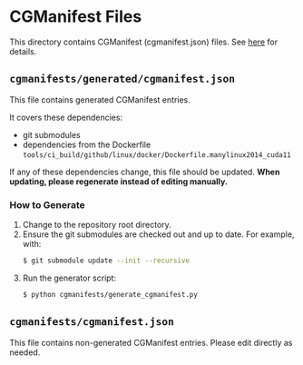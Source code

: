 # CGManifest Files
This directory contains CGManifest (cgmanifest.json) files.
See [here](https://docs.opensource.microsoft.com/tools/cg/cgmanifest.html) for details.

## `cgmanifests/generated/cgmanifest.json`
This file contains generated CGManifest entries.

It covers these dependencies:
- git submodules
- dependencies from the Dockerfile `tools/ci_build/github/linux/docker/Dockerfile.manylinux2014_cuda11`

If any of these dependencies change, this file should be updated.
**When updating, please regenerate instead of editing manually.**

### How to Generate
1. Change to the repository root directory.
2. Ensure the git submodules are checked out and up to date. For example, with:
    ```bash
    $ git submodule update --init --recursive
    ```
3. Run the generator script:
    ```bash
    $ python cgmanifests/generate_cgmanifest.py
    ```

## `cgmanifests/cgmanifest.json`
This file contains non-generated CGManifest entries. Please edit directly as needed.
